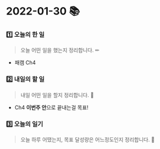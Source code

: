 # 2022-01-30 📚

### 1️⃣ 오늘의 한 일 

> 오늘 어떤 일을 했는지 정리합니다. ✏

- 패캠 Ch4 

  

### 2️⃣ 내일의 할 일

> 내일 어떤 일을 할지 정리합니다. 🌟

- Ch4 **이번주 안**으로 끝내는걸 목표!


### 3️⃣ 오늘의 일기

> 오늘 하루 어땠는지, 목표 달성량은 어느정도인지 정리합니다. 🎯

